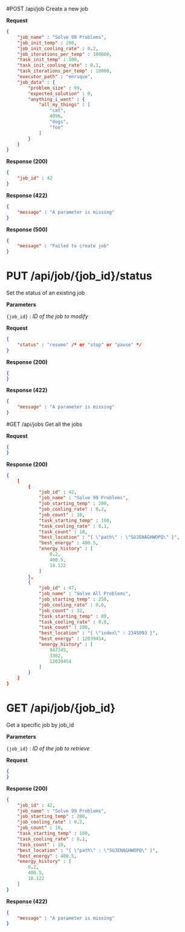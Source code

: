 #POST /api/job
Create a new job

**Request**
```json
{
	"job_name" : "Solve 99 Problems",
	"job_init_temp" : 200,
	"job_init_cooling_rate" : 0.2,
	"job_iterations_per_temp" : 100000,
	"task_init_temp" : 100,
	"task_init_cooling_rate" : 0.1,
	"task_iterations_per_temp" : 10000,
	"executor_path" : "enrique",
	"job_data" : {
		"problem_size" : 99,
		"expected_solution" : 0,
		"anything_i_want" : {
			"all_my_things" : [
				"cat",
				4096,
				"dogs",
				"foo"
			]
		}
	}
}
```

**Response (200)**
```json
{
	"job_id" : 42
}
```

**Response (422)**
```json
{
	"message" : "A parameter is missing"
}
```

**Response (500)**
```json
{
	"message" : "Failed to create job"
}
```

# PUT /api/job/{job_id}/status
Set the status of an existing job

**Parameters**

`{job_id}` : _ID of the job to modify_

**Request**
```json
{
	"status" : "resume" /* or "stop" or "pause" */
}
```

**Response (200)**
```json
{
}
```

**Response (422)**
```json
{
	"message" : "A parameter is missing"
}
```

#GET /api/jobs
Get all the jobs

**Request**
```json
{
}
```

**Response (200)**
```json
{
    [
    	{
	        "job_id" : 42,
	        "job_name" : "Solve 99 Problems",
	        "job_starting_temp" : 200,
	        "job_cooling_rate" : 0.2,
	        "job_count" : 10,
	        "task_starting_temp" : 100,
	        "task_cooling_rate" : 0.1,
	        "task_count" : 10,
	        "best_location" : "{ \"path\" : \"SUJENAGHWOPQ\" }",
	        "best_energy" : 400.5,
	        "energy_history" : [
				0.2,
				400.5,
				10.122
			]
		},
    	{
	        "job_id" : 47,
	        "job_name" : "Solve All Problems",
	        "job_starting_temp" : 250,
	        "job_cooling_rate" : 0.6,
	        "job_count" : 32,
	        "task_starting_temp" : 80,
	        "task_cooling_rate" : 0.8,
	        "task_count" : 100,
	        "best_location" : "{ \"index\" : 2345093 }",
	        "best_energy" : 12039454,
	        "energy_history" : [
				947345,
				3302,
				12039454
			]
		}
	]
}
```

# GET /api/job/{job_id}
Get a specific job by job_id

**Parameters**

`{job_id}` : _ID of the job to retrieve_

**Request**
```json
{
}
```

**Response (200)**
```json
{
    "job_id" : 42,
    "job_name" : "Solve 99 Problems",
    "job_starting_temp" : 200,
    "job_cooling_rate" : 0.2,
    "job_count" : 10,
    "task_starting_temp" : 100,
    "task_cooling_rate" : 0.1,
    "task_count" : 10,
    "best_location" : "{ \"path\" : \"SUJENAGHWOPQ\" }",
    "best_energy" : 400.5,
    "energy_history" : [
		0.2,
		400.5,
		10.122
	]
}
```

**Response (422)**
```json
{
	"message" : "A parameter is missing"
}
```
